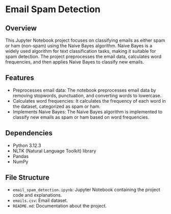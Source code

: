 # Email Spam Detection

## Overview

This Jupyter Notebook project focuses on classifying emails as either spam or ham (non-spam) using the Naive Bayes algorithm. Naive Bayes is a widely used algorithm for text classification tasks, making it suitable for spam detection. The project preprocesses the email data, calculates word frequencies, and then applies Naive Bayes to classify new emails.

## Features

- Preprocesses email data: The notebook preprocesses email data by removing stopwords, punctuation, and converting words to lowercase.
- Calculates word frequencies: It calculates the frequency of each word in the dataset, categorized as spam or ham.
- Implements Naive Bayes: The Naive Bayes algorithm is implemented to classify new emails as spam or ham based on word frequencies.

## Dependencies

- Python 3.12.3
- NLTK (Natural Language Toolkit) library
- Pandas
- NumPy

## File Structure

- `email_spam_detection.ipynb`: Jupyter Notebook containing the project code and explanations.
- `emails.csv`: Email dataset.
- `README.md`: Documentation about the project.
